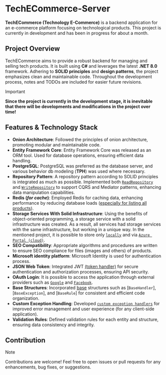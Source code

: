 # TechECommerce-Server

**TechECommerce (Technology E-Commerce)** is a backend application for an e-commerce platform focusing on technological products. This project is currently in development and has been in progress for about a month.

## Project Overview

TechECommerce aims to provide a robust backend for managing and selling tech products. It is built using **C#** and leverages the latest **.NET 8.0** framework. Adhering to **SOLID principles** and **design patterns**, the project emphasizes clean and maintainable code. Throughout the development process, notes and TODOs are included for easier future revisions.

> [!IMPORTANT]
> **Since the project is currently in the development stage, it is inevitable that there will be developments and modifications in the project over time!**

## Features & Technology Stack

- **Onion Architecture**: Followed the principles of onion architecture, promoting modular and maintainable code.
- **Entity Framework Core**: Entity Framework Core was released as an ORM tool. Used for database operations, ensuring efficient data handling.
- **PostgreSQL**: PostgreSQL was preferred as the database server, and various behavior db modeling (**TPH**) was used where necessary.
- **Repository Pattern**: A repository pattern according to SOLID principles is integrated as much as possible. Implemented both [`ReadRepository`](https://github.com/Cenny26/TechECommerce-Server/blob/master/src/Infrastructure/TechECommerceServer.Persistence/Concretes/Repositories/ReadRepository.cs) and [`WriteRepository`](https://github.com/Cenny26/TechECommerce-Server/blob/master/src/Infrastructure/TechECommerceServer.Persistence/Concretes/Repositories/WriteRepository.cs) to support CQRS and Mediator patterns, enhancing data manipulation capabilities.
- **Redis (*for cache*)**: Employed Redis for caching data, enhancing performance by reducing database loads ([especially for listing all products](https://github.com/Cenny26/TechECommerce-Server/blob/master/src/Infrastructure/TechECommerceServer.Infrastructure/Services/Cache/RedisCacheService.cs)).
- **Storage Services With Solid Infrastructure**: Using the benefits of object-oriented programming, a storage service with a solid infrastructure was created. As a result, all services had storage services with the same infrastructure, but working in a unique way. In the mentioned project, it is possible to store only [`locally`](https://github.com/Cenny26/TechECommerce-Server/blob/master/src/Infrastructure/TechECommerceServer.Infrastructure/Services/Storage/Local/LocalStorage.cs) and via [`Azure Portal (cloud)`](https://github.com/Cenny26/TechECommerce-Server/blob/master/src/Infrastructure/TechECommerceServer.Infrastructure/Services/Storage/Azure/AzureStorage.cs).
- **SEO Compatibility**: Appropriate algorithms and procedures are written to ensure SEO compliance for files (images and others) of products.
- **Microsoft identity platform**: Microsoft Identity is used for authentication process.
- **JSON Web Token**: Integrated JWT [(token handler)](https://github.com/Cenny26/TechECommerce-Server/blob/master/src/Infrastructure/TechECommerceServer.Infrastructure/Services/Token/TokenHandler.cs) for secure authentication and authorization processes, ensuring API security.
- **OAuth Login**: It is possible to access the application through external providers such as [`Google`](https://github.com/Cenny26/TechECommerce-Server/blob/master/src/Core/TechECommerceServer.Application/Features/Commands/AppUser/GoogleLogInAppUser) and [`Facebook`](https://github.com/Cenny26/TechECommerce-Server/tree/master/src/Core/TechECommerceServer.Application/Features/Commands/AppUser/FacebookLogInAppUser).
- **Base Structures**: Incorporated [base](https://github.com/Cenny26/TechECommerce-Server/tree/master/src/Core/TechECommerceServer.Application/Bases) structures such as [`BaseHandler`], [`BaseException`], and [`BaseRule`] for consistent and efficient code organization.
- **Custom Exception Handling**: Developed [`custom exception handlers`](https://github.com/Cenny26/TechECommerce-Server/blob/master/src/Core/TechECommerceServer.Application/Exceptions/ExceptionMiddleware.cs) for improved error management and user experience (for any client-side application).
- **Validation Rules**: Defined validation rules for each entity and structure, ensuring data consistency and integrity.

## Contribution

> [!NOTE]
> Contributions are welcome! Feel free to open issues or pull requests for any enhancements, bug fixes, or suggestions.
